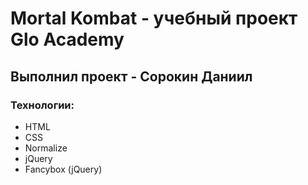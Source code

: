 # Mortal Kombat - учебный проект Glo Academy
## Выполнил проект - Сорокин Даниил
### Технологии:
- HTML
- CSS
- Normalize
- jQuery
- Fancybox (jQuery)
